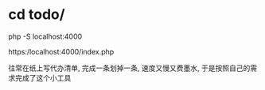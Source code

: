 # cd todo/ 
php -S localhost:4000

https:/localhost:4000/index.php 

往常在纸上写代办清单, 完成一条划掉一条, 速度又慢又费墨水, 于是按照自己的需求完成了这个小工具